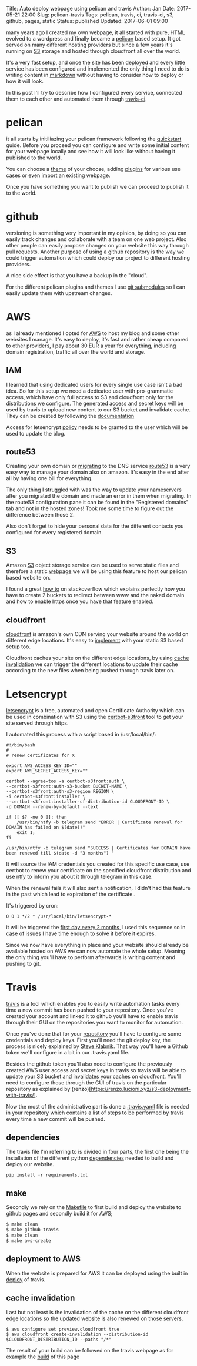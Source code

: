 Title:       Auto deploy webpage using pelican and travis
Author:      Jan
Date: 	     2017-05-21 22:00
Slug:	     pelican-travis
Tags: 	     pelican, travis, ci, travis-ci, s3, github, pages, static
Status:      published
Updated:     2017-06-01 09:00

many years ago I created my own webpage, it all started with pure, HTML evolved to a wordpress and finally became a [pelican](https://blog.getpelican.com/) based setup. It got served on many different hosting providers but since a few years it's running on [S3](https://visibilityspots.org/aws-migration.html) storage and hosted through cloudfront all over the world.

It's a very fast setup, and once the site has been deployed and every little service has been configured and implemented the only thing I need to do is writing content in [markdown](https://daringfireball.net/projects/markdown/) without having to consider how to deploy or how it will look.

In this post I'll try to describe how I configured every service, connected them to each other and automated them through [travis-ci](https://travis-ci.org).

# pelican

it all starts by initiliazing your pelican framework following the [quickstart](http://docs.getpelican.com/en/3.6.3/quickstart.html) guide. Before you proceed you can configure and write some initial content for your webpage locally and see how it will look like without having it published to the world.

You can choose a [theme](http://docs.getpelican.com/en/3.6.3/pelican-themes.html) of your choose, adding [plugins](http://docs.getpelican.com/en/3.6.3/plugins.html) for various use cases or even [import](http://docs.getpelican.com/en/3.6.3/importer.html) an existing  webpage.

Once you have something you want to publish we can proceed to publish it to the world.

# github

versioning is something very important in my opinion, by doing so you can easily track changes and collaborate with a team on one web project. Also other people can easily propose changes on your website this way through pull requests. Another purpose of using a github repository is the way we could trigger automation which could deploy our project to different hosting providers.

A nice side effect is that you have a backup in the "cloud".

For the different pelican plugins and themes I use [git submodules](https://git-scm.com/docs/git-submodule) so I can easily update them with upstream changes.

# AWS

as I already mentioned I opted for [AWS](https://aws.amazon.com/) to host my blog and some other websites I manage. It's easy to deploy, it's fast and rather cheap compared to other providers, I pay about 30 EUR a year for everything, including domain registration, traffic all over the world and storage.

## IAM

I learned that using dedicated users for every single use case isn't a bad idea. So for this setup we need a dedicated user with pro-grammatic access, which have only full access to S3 and cloudfront only for the distributions we configure. The generated access and secret keys will be used by travis to upload new content to our S3 bucket and invalidate cache. They can be created by following the [documentation](http://docs.aws.amazon.com/IAM/latest/UserGuide/id_users_create.html)

Access for letsencrypt [policy](https://github.com/dlapiduz/certbot-s3front/blob/master/sample-aws-policy.json) needs to be granted to the user which will be used to update the blog.

## route53

Creating your own domain or [migrating](http://docs.aws.amazon.com/Route53/latest/DeveloperGuide/MigratingDNS.html) to the DNS service [route53](https://aws.amazon.com/route53/) is a very easy way to manage your domain also on amazon. It's easy in the end after all by having one bill for everything.

The only thing I struggled with was the way to update your nameservers after you migrated the domain and made an error in them when migrating. In the route53 configuration pane it can be found in the "Registered domains" tab and not in the hosted zones! Took me some time to figure out the difference between those 2.

Also don't forget to hide your personal data for the different contacts you configured for every registered domain.

## S3

Amazon [S3](https://aws.amazon.com/s3/) object storage service can be used to serve static files and therefore a static [webpage](http://docs.aws.amazon.com/AmazonS3/latest/dev/WebsiteHosting.html) we will be using this feature to host our pelican based website on.

I found a great [how to](http://stackoverflow.com/questions/28675620/cloudfront-redirect-www-to-naked-domain-with-ssl) on stackoverflow which explains perfectly how you have to create 2 buckets to redirect between www and the naked domain and how to enable https once you have that feature enabled.

## cloudfront

[cloudfront](https://aws.amazon.com/cloudfront/) is amazon's own CDN serving your website around the world on different edge locations. It's easy to [implement](http://docs.aws.amazon.com/AmazonS3/latest/dev/website-hosting-custom-domain-walkthrough.html) with your static S3 based setup too.

Cloudfront caches your site on the different edge locations, by using [cache invalidation](https://renzo.lucioni.xyz/s3-deployment-with-travis/) we can trigger the different locations to update their cache according to the new files when being pushed through travis later on.

# Letsencrypt

[letsencrypt](https://letsencrypt.org/) is a free, automated and open Certificate Authority which can be used in combination with S3 using the [certbot-s3front](https://github.com/dlapiduz/certbot-s3front) tool to get your site served through https.

I automated this process with a script based in /usr/local/bin/:

```
#!/bin/bash
#
# renew certificates for X

export AWS_ACCESS_KEY_ID=""
export AWS_SECRET_ACCESS_KEY=""

certbot --agree-tos -a certbot-s3front:auth \
--certbot-s3front:auth-s3-bucket BUCKET-NAME \
--certbot-s3front:auth-s3-region REGION \
-i certbot-s3front:installer \
--certbot-s3front:installer-cf-distribution-id CLOUDFRONT-ID \
-d DOMAIN --renew-by-default --text

if [[ $? -ne 0 ]]; then
	/usr/bin/ntfy -b telegram send "ERROR | Certificate renewal for DOMAIN has failed on $(date)!"
	exit 1;
fi

/usr/bin/ntfy -b telegram send "SUCCESS | Certificates for DOMAIN have been renewed till $(date -d "3 months") "

```

It will source the IAM credentials you created for this specific use case, use certbot to renew your certificate on the specified cloudfront distribution and use [ntfy](http://ntfy.readthedocs.io/en/latest/) to inform you about it through telegram in this case.

When the renewal fails it will also sent a notification, I didn't had this feature in the past which lead to expiration of the certificate..

It's triggered by cron:

```
0 0 1 */2 * /usr/local/bin/letsencrypt-*
```

it will be triggered the [first day every 2 months](https://crontab.guru/#0_0_1_*/2_*), I used this sequence so in case of issues I have time enough to solve it before it expires.

Since we now have everything in place and your website should already be available hosted on AWS we can now automate the whole setup. Meaning the only thing you'll have to perform afterwards is writing content and pushing to git.

# Travis

[travis](https://travis-ci.org/) is a tool which enables you to easily write automation tasks every time a new commit has been pushed to your repository. Once you've created your account and linked it to github you'll have to enable travis through their GUI on the repositories you want to monitor for automation.

Once you've done that for your [repository](https://github.com/visibilityspots/blog) you'll have to configure some credentials and deploy keys. First you'll need the git deploy key, the process is nicely explained by [Steve Klabnik](https://github.com/steveklabnik/automatically_update_github_pages_with_travis_example). That way you'll have a Github token we'll configure in a bit in our .travis.yaml file.

Besides the github token you'll also need to configure the previously created AWS user access and secret keys in travis so travis will be able to update your S3 bucket and invalidates your caches on cloudfront. You'll need to configure those through the GUI of travis on the particular repository as explained by (renzo)[https://renzo.lucioni.xyz/s3-deployment-with-travis/].

Now the most of the administrative part is done a [.travis.yaml](https://github.com/visibilityspots/blog/blob/master/.travis.yml) file is needed in your repository which contains a list of steps to be performed by travis every time a new commit will be pushed.

## dependencies
The travis file I'm referring to is divided in four parts, the first one being the installation of the different python [dependencies](https://github.com/visibilityspots/blog/blob/master/requirements.txt) needed to build and deploy our website.

```python
pip install -r requirements.txt
```

## make
Secondly we rely on the [Makefile](https://github.com/visibilityspots/blog/blob/master/Makefile) to first build and deploy the website to github pages and secondly build it for AWS;

```bash
$ make clean
$ make github-travis
$ make clean
$ make aws-create
```

## deployment to AWS

When the website is prepared for AWS it can be deployed using the built in [deploy](https://docs.travis-ci.com/user/deployment/s3/) of travis.

## cache invalidation

Last but not least is the invalidation of the cache on the different cloudfront edge locations so the updated website is also renewed on those servers.

```
$ aws configure set preview.cloudfront true
$ aws cloudfront create-invalidation --distribution-id $CLOUDFRONT_DISTRIBUTION_ID --paths "/*"
```

The result of your build can be followed on the travis webpage as for example the [build](https://travis-ci.org/visibilityspots/blog/builds/234608263) of this page
